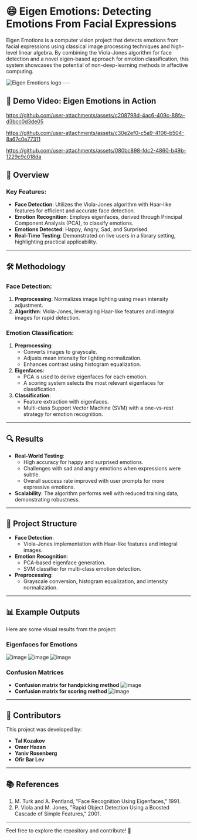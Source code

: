 # 😄 Eigen Emotions: Detecting Emotions From Facial Expressions

Eigen Emotions is a computer vision project that detects emotions from facial expressions using classical image processing techniques and high-level linear algebra. By combining the Viola-Jones algorithm for face detection and a novel eigen-based approach for emotion classification, this system showcases the potential of non-deep-learning methods in affective computing.


<img src="https://github.com/talkov/eigen-emotions-/blob/main/logo.jpg" alt="Eigen Emotions logo">
---

## 🎥 Demo Video: Eigen Emotions in Action
https://github.com/user-attachments/assets/c208798d-4ac6-409c-88fa-d3bcc0d3de05

https://github.com/user-attachments/assets/c30e2ef0-c5a9-4106-b504-8a67c0e77311

https://github.com/user-attachments/assets/080bc898-fdc2-4860-b49b-1229c9c018da



## 📖 Overview

### Key Features:
- **Face Detection**: Utilizes the Viola-Jones algorithm with Haar-like features for efficient and accurate face detection.
- **Emotion Recognition**: Employs eigenfaces, derived through Principal Component Analysis (PCA), to classify emotions.
- **Emotions Detected**: Happy, Angry, Sad, and Surprised.
- **Real-Time Testing**: Demonstrated on live users in a library setting, highlighting practical applicability.

---

## 🛠️ Methodology  

### Face Detection:
1. **Preprocessing**: Normalizes image lighting using mean intensity adjustment.  
2. **Algorithm**: Viola-Jones, leveraging Haar-like features and integral images for rapid detection.  

### Emotion Classification:
1. **Preprocessing**:
   - Converts images to grayscale.
   - Adjusts mean intensity for lighting normalization.
   - Enhances contrast using histogram equalization.  
2. **Eigenfaces**:
   - PCA is used to derive eigenfaces for each emotion.
   - A scoring system selects the most relevant eigenfaces for classification.  
3. **Classification**:
   - Feature extraction with eigenfaces.
   - Multi-class Support Vector Machine (SVM) with a one-vs-rest strategy for emotion recognition.

---

## 🔍 Results  

- **Real-World Testing**:
  - High accuracy for happy and surprised emotions.
  - Challenges with sad and angry emotions when expressions were subtle.
  - Overall success rate improved with user prompts for more expressive emotions.  
- **Scalability**: The algorithm performs well with reduced training data, demonstrating robustness.  

---

## 📂 Project Structure  

- **Face Detection**:
  - Viola-Jones implementation with Haar-like features and integral images.
- **Emotion Recognition**:
  - PCA-based eigenface generation.
  - SVM classifier for multi-class emotion detection.
- **Preprocessing**:
  - Grayscale conversion, histogram equalization, and intensity normalization.

---

## 📊 Example Outputs  

Here are some visual results from the project:

### Eigenfaces for Emotions
![image](https://github.com/user-attachments/assets/e3411347-0178-48a4-bf43-e8af474edd08)
![image](https://github.com/user-attachments/assets/30526234-fe10-4439-8e5c-9ffb94055a90)
![image](https://github.com/user-attachments/assets/4f61f296-4bff-49c6-ab6d-f8a471a373d8)

### Confusion Matrices
- **Confusion matrix for handpicking method**
![image](https://github.com/user-attachments/assets/227d1839-ddef-469b-a5f1-f185dbb2ce7d)
- **Confusion matrix for scoring method**
![image](https://github.com/user-attachments/assets/7c504856-21fc-4d07-a5f5-4d41ed732469)

---

## 👥 Contributors  

This project was developed by:
- **Tal Kozakov**  
- **Omer Hazan**  
- **Yaniv Rosenberg**  
- **Ofir Bar Lev**  

---

## 📚 References  

1. M. Turk and A. Pentland, "Face Recognition Using Eigenfaces," 1991.  
2. P. Viola and M. Jones, "Rapid Object Detection Using a Boosted Cascade of Simple Features," 2001.

---

Feel free to explore the repository and contribute! 🚀

